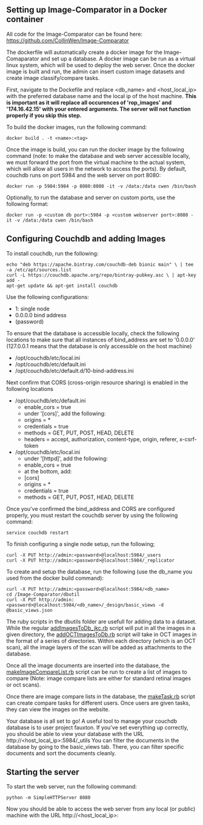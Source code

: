 ## Setting up Image-Comparator in a Docker container ##

All code for the Image-Comparator can be found here: https://github.com/CollinWen/Image-Comparator

The dockerfile will automatically create a docker image for the Image-Comaparator and set up a database. A docker image can be run as a virtual linux system, which will be used to deploy the web server. Once the docker image is built and run, the admin can insert custom image datasets and create image classify/compare tasks.

First, navigate to the Dockefile and replace <db_name> and <host_local_ip> with the preferred database name and the local ip of the host machine. **This is important as it will replace all occurences of 'rop_images' and '174.16.42.15' with your entered arguments. The server will not function properly if you skip this step.**

To build the docker images, run the following command:
```
docker build . -t <name>:<tag>
```

Once the image is build, you can run the docker image by the following command (note: to make the database and web server accessible locally, we must forward the port from the virtual machine to the actual system, which will allow all users in the network to access the ports). By default, couchdb runs on port 5984 and the web server on port 8080:
```
docker run -p 5984:5984 -p 8080:8080 -it -v /data:/data cwen /bin/bash
```

Optionally, to run the database and server on custom ports, use the following format:
```
docker run -p <custom db port>:5984 -p <custom webserver port>:8080 -it -v /data:/data cwen /bin/bash
```

## Configuring Couchdb and adding Images ##

To install couchdb, run the following:
```
echo "deb https://apache.bintray.com/couchdb-deb bionic main" \ | tee -a /etc/apt/sources.list
curl -L https://couchdb.apache.org/repo/bintray-pubkey.asc \ | apt-key add -
apt-get update && apt-get install couchdb
```

Use the following configurations:
* 1: single node
* 0.0.0.0 bind address
* (password)

To ensure that the database is accessible locally, check the following locations to make sure that all instances of bind_address are set to '0.0.0.0' (127.0.0.1 means that the database is only accessible on the host machine)
* /opt/couchdb/etc/local.ini
* /opt/couchdb/etc/default.ini
* /opt/couchdb/etc/default.d/10-bind-address.ini

Next confirm that CORS (cross-origin resource sharing) is enabled in the following locations
* /opt/couchdb/etc/default.ini
    * enable_cors = true
    * under '[cors]', add the following:
	* origins = *
	* credentials = true
	* methods = GET, PUT, POST, HEAD, DELETE
	* headers = accept, authorization, content-type, origin, referer, x-csrf-token
* /opt/couchdb/etc/local.ini
    * under '[httpd]', add the following:
	* enable_cors = true
    * at the bottom, add:
	* [cors]
	* origins = *
	* credentials = true
	* methods = GET, PUT, POST, HEAD, DELETE

Once you've confirmed the bind_address and CORS are configured properly, you must restart the couchdb server by using the following command:
```
service couchdb restart
```

To finish configuring a single node setup, run the following;
```
curl -X PUT http://admin:<password>@localhost:5984/_users
curl -X PUT http://admin:<password>@localhost:5984/_replicator
```

To create and setup the database, run the following (use the db_name you used from the docker build command):
```
curl -X PUT http://admin:<password>@localhost:5984/<db_name>
cd /Image-Comparator/dbutil
curl -X PUT http://admin:<password>@localhost:5984/<db_name>/_design/basic_views -d @basic_views.json
```

The ruby scripts in the dbutils folder are usefull for adding data to a dataset. While the regular [addImagesToDb_jkc.rb](https://github.com/CollinWen/Image-Comparator/blob/master/dbutil/addImagesToDb_jkc.rb) script will put in all the images in a given directory, the [addOCTImagesToDb.rb](https://github.com/CollinWen/Image-Comparator/blob/master/dbutil/addOCTImagesToDb.rb) script will take in OCT images in the format of a series of directories. Within each directory (which is an OCT scan), all the image layers of the scan will be added as attachments to the database.

Once all the image documents are inserted into the database, the [makeImageCompareList.rb](https://github.com/CollinWen/Image-Comparator/blob/master/dbutil/makeImageCompareList.rb) script can be run to create a list of images to compare (Note: image compare lists are either for standard retinal images or oct scans). 

Once there are image compare lists in the database, the [makeTask.rb](https://github.com/CollinWen/Image-Comparator/blob/master/dbutil/makeTask.rb) script can create compare tasks for different users. Once users are given tasks, they can view the images on the website.

Your database is all set to go! A useful tool to manage your couchdb database is to user project fauxton. If you've set everything up correctly, you should be able to view your database with the URL http://<host_local_ip>:5984/_utils
You can filter the documents in the database by going to the basic_views tab. There, you can filter specific documents and sort the documents cleanly.

## Starting the server ##

To start the web server, run the following command:
```
python -m SimpleHTTPServer 8080
```

Now you should be able to access the web server from any local (or public) machine with the URL http://<host_local_ip>:<webserver port>

